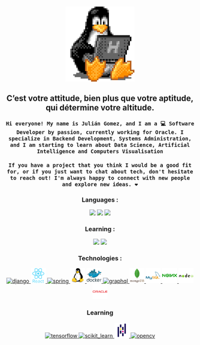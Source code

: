 <p align="center">
   <img  src="https://github.com/BStar098/softwareDevelopmentGif/blob/main/linux-computer.gif"/>
</p>

   <h2 align="center">  C’est votre attitude, bien plus que votre aptitude, qui détermine votre altitude. </h2>

   <h4 align="center"><samp> Hi everyone! My name is Julián Gomez, and I am a 💻 Software Developer by passion, currently working for Oracle. I specialize in Backend Development, Systems Administration, and I am starting to learn about Data Science, Artificial Intelligence and Computers Visualisation </samp>  </h4>

<h4 align="center"><samp>
If you have a project that you think I would be a good fit for, or if you just want to chat about tech, don't hesitate to reach out! I'm always happy to connect with new people and explore new ideas. ❤️ </samp></h4>
</samp>  </h4>
<h3 align="center">Languages :</h3>
<p align="center">
	<img src="https://hatscripts.github.io/circle-flags/flags/es.svg" width="48"> 
	<img src="https://hatscripts.github.io/circle-flags/flags/us.svg" width="48"> 
	<img src="https://hatscripts.github.io/circle-flags/flags/fr.svg" width="48">
</p>
<h3 align="center">Learning :</h3>
<p align="center">
	<img src="https://hatscripts.github.io/circle-flags/flags/de.svg" width="48"> 
	<img src="https://hatscripts.github.io/circle-flags/flags/ru.svg" width="48">
</p>
<h3 align="center">Technologies :</h3>
<p align="center">
	<a href="https://www.djangoproject.com/" target="_blank" rel="noreferrer"> <img src="https://cdn.worldvectorlogo.com/logos/django.svg" alt="django" width="40" height="40" /> </a>
   	<a href="https://reactjs.org/" target="_blank" rel="noreferrer"> <img src="https://raw.githubusercontent.com/devicons/devicon/master/icons/react/react-original-wordmark.svg" alt="react" width="40" height="40" /> </a>
	<a href="https://spring.io/" target="_blank" rel="noreferrer"> <img src="https://www.vectorlogo.zone/logos/springio/springio-icon.svg" alt="spring" width="40" height="40" /> </a>
   	<a href="https://www.linux.org/" target="_blank" rel="noreferrer"> <img src="https://raw.githubusercontent.com/devicons/devicon/master/icons/linux/linux-original.svg" alt="linux" width="40" height="40" /> </a>
	<a href="https://www.docker.com/" target="_blank" rel="noreferrer"> <img src="https://raw.githubusercontent.com/devicons/devicon/master/icons/docker/docker-original-wordmark.svg" alt="docker" width="40" height="40" /> </a>
	<a href="https://graphql.org" target="_blank" rel="noreferrer"> <img src="https://www.vectorlogo.zone/logos/graphql/graphql-icon.svg" alt="graphql" width="40" height="40" /> </a>
	<a href="https://www.mongodb.com/" target="_blank" rel="noreferrer"> <img src="https://raw.githubusercontent.com/devicons/devicon/master/icons/mongodb/mongodb-original-wordmark.svg" alt="mongodb" width="40" height="40" /> </a>
	<a href="https://www.mysql.com/" target="_blank" rel="noreferrer"> <img src="https://raw.githubusercontent.com/devicons/devicon/master/icons/mysql/mysql-original-wordmark.svg" alt="mysql" width="40" height="40" /> </a>
	<a href="https://www.nginx.com" target="_blank" rel="noreferrer"> <img src="https://raw.githubusercontent.com/devicons/devicon/master/icons/nginx/nginx-original.svg" alt="nginx" width="40" height="40" /> </a>
	<a href="https://nodejs.org" target="_blank" rel="noreferrer"> <img src="https://raw.githubusercontent.com/devicons/devicon/master/icons/nodejs/nodejs-original-wordmark.svg" alt="nodejs" width="40" height="40" /> </a>
	<a href="https://www.oracle.com/" target="_blank" rel="noreferrer"> <img src="https://raw.githubusercontent.com/devicons/devicon/master/icons/oracle/oracle-original.svg" alt="oracle" width="40" height="40" /> </a>	
</p>

<h3 align="center">Learning</h3>
<p align="center">
   <a href="https://www.tensorflow.org" target="_blank" rel="noreferrer"> <img src="https://www.vectorlogo.zone/logos/tensorflow/tensorflow-icon.svg" alt="tensorflow" width="40" height="40" /> </a>
   <a href="https://scikit-learn.org/" target="_blank" rel="noreferrer"> <img src="https://upload.wikimedia.org/wikipedia/commons/0/05/Scikit_learn_logo_small.svg" alt="scikit_learn" width="40" height="40" /> </a>
   <a href="https://pandas.pydata.org/" target="_blank" rel="noreferrer">
		<img src="https://raw.githubusercontent.com/devicons/devicon/2ae2a900d2f041da66e950e4d48052658d850630/icons/pandas/pandas-original.svg" alt="pandas" width="40" height="40" />
	</a>
   <a href="https://opencv.org/" target="_blank" rel="noreferrer"> <img src="https://www.vectorlogo.zone/logos/opencv/opencv-icon.svg" alt="opencv" width="40" height="40" /> </a>
 </p>

